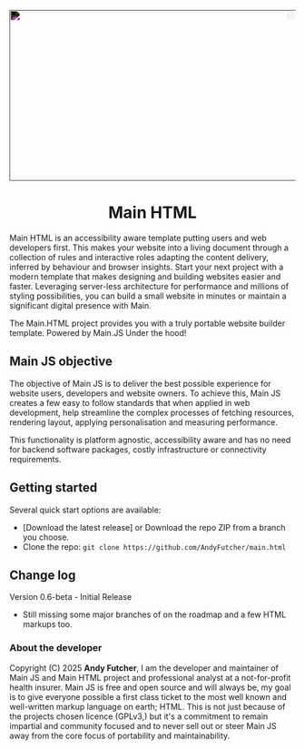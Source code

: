 <p align="center">
    <a href="https://www.mainhtml.dev/project/">
        <img src="https://www.mainhtml.dev/image/mainhtml.svg" alt="Main HTML Logo" width="1075" height="300" style="filter:invert(1);">
    </a>
</p>

<h1 align="center">Main HTML</h1>
Main HTML is an accessibility aware template putting users and web developers first. This makes your website into a living document through a collection of rules and interactive roles adapting the content delivery, inferred by behaviour and browser insights. Start your next project with a modern template that makes designing and building websites easier and faster. Leveraging server-less architecture for performance and millions of styling possibilities, you can build a small website in minutes or maintain a significant digital presence with Main.

The Main.HTML project provides you with a truly portable website builder template. Powered by Main.JS Under the hood!


## Main JS objective
The objective of Main JS is to deliver the best possible experience for website users, developers and website owners. 
To achieve this, Main JS creates a few easy to follow standards that when applied in web development, help streamline the complex processes of fetching resources, rendering layout, applying personalisation and measuring performance. 

This functionality is platform agnostic, accessibility aware and has no need for backend software packages, costly infrastructure or connectivity requirements.


## Getting started
Several quick start options are available:

- [Download the latest release] or Download the repo ZIP from a branch you choose.
- Clone the repo: `git clone https://github.com/AndyFutcher/main.html`


## Change log
Version 0.6-beta - Initial Release 
 - Still missing some major branches of on the roadmap and a few HTML markups too.


### About the developer

Copyright (C) 2025 **Andy Futcher**, I am the developer and maintainer of Main JS and Main HTML project and professional analyst at a not-for-profit health insurer.
Main JS is free and open source and will always be, my goal is to give everyone possible a first class ticket to the most well known and well-written markup language on earth; HTML. This is not just because of the projects chosen licence (GPLv3,) but it's a commitment to remain impartial and community focused and to never sell out or steer Main JS away from the core focus of portability and maintainability.
